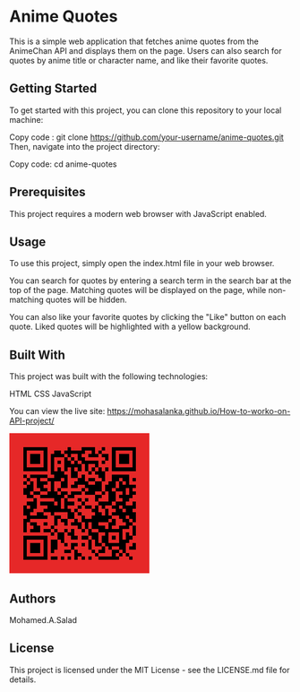 # Anime Quotes
This is a simple web application that fetches anime quotes from the AnimeChan API and displays them on the page. Users can also search for quotes by anime title or character name, and like their favorite quotes.

## Getting Started
To get started with this project, you can clone this repository to your local machine:


Copy code :
    git clone https://github.com/your-username/anime-quotes.git
Then, navigate into the project directory:


Copy code:
    cd anime-quotes
## Prerequisites
This project requires a modern web browser with JavaScript enabled.

## Usage
To use this project, simply open the index.html file in your web browser.

You can search for quotes by entering a search term in the search bar at the top of the page. Matching quotes will be displayed on the page, while non-matching quotes will be hidden.

You can also like your favorite quotes by clicking the "Like" button on each quote. Liked quotes will be highlighted with a yellow background.

## Built With
This project was built with the following technologies:

HTML
CSS
JavaScript

You can view the live site:
    https://mohasalanka.github.io/How-to-worko-on-API-project/

![QRCode for live link](./qrcode.jpg)

## Authors
Mohamed.A.Salad
## License
This project is licensed under the MIT License - see the LICENSE.md file for details.





